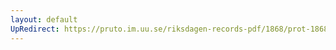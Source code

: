 ```yaml
---
layout: default
UpRedirect: https://pruto.im.uu.se/riksdagen-records-pdf/1868/prot-1868--fk--311/prot-1868--fk--311_071.pdf
---
```

